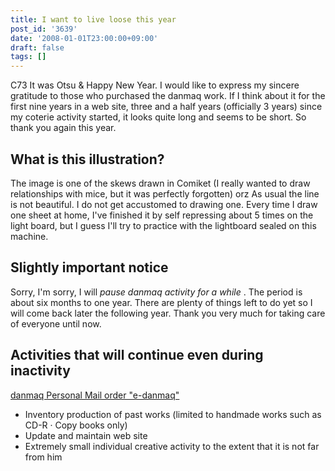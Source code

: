 ```yaml
---
title: I want to live loose this year
post_id: '3639'
date: '2008-01-01T23:00:00+09:00'
draft: false
tags: []
---
```


C73 It was Otsu & Happy New Year. I would like to express my sincere gratitude to those who purchased the danmaq work. If I think about it for the first nine years in a web site, three and a half years (officially 3 years) since my coterie activity started, it looks quite long and seems to be short. So thank you again this year.

## What is this illustration?

The image is one of the skews drawn in Comiket (I really wanted to draw relationships with mice, but it was perfectly forgotten) orz As usual the line is not beautiful. I do not get accustomed to drawing one. Every time I draw one sheet at home, I've finished it by self repressing about 5 times on the light board, but I guess I'll try to practice with the lightboard sealed on this machine.

## Slightly important notice

Sorry, I'm sorry, I will _pause danmaq activity for a while_ . The period is about six months to one year. There are plenty of things left to do yet so I will come back later the following year. Thank you very much for taking care of everyone until now.

## Activities that will continue even during inactivity

[danmaq Personal Mail order "e-danmaq"](http://e.danmaq.com/)

*   Inventory production of past works (limited to handmade works such as CD-R · Copy books only)
*   Update and maintain web site
*   Extremely small individual creative activity to the extent that it is not far from him